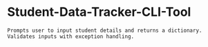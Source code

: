 # Student-Data-Tracker-CLI-Tool
    Prompts user to input student details and returns a dictionary.     Validates inputs with exception handling.
